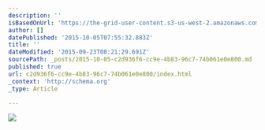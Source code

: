 ```yaml
---
description: ''
isBasedOnUrl: 'https://the-grid-user-content.s3-us-west-2.amazonaws.com/da42f924-4a28-4c73-a6a3-53405d9f4bc0.png'
author: []
datePublished: '2015-10-05T07:55:32.883Z'
title: ''
dateModified: '2015-09-23T08:21:29.691Z'
sourcePath: _posts/2015-10-05-c2d936f6-cc9e-4b83-96c7-74b061e0e800.md
published: true
url: c2d936f6-cc9e-4b83-96c7-74b061e0e800/index.html
_context: 'http://schema.org'
_type: Article

---
```

![](https://the-grid-user-content.s3-us-west-2.amazonaws.com/da42f924-4a28-4c73-a6a3-53405d9f4bc0.png)